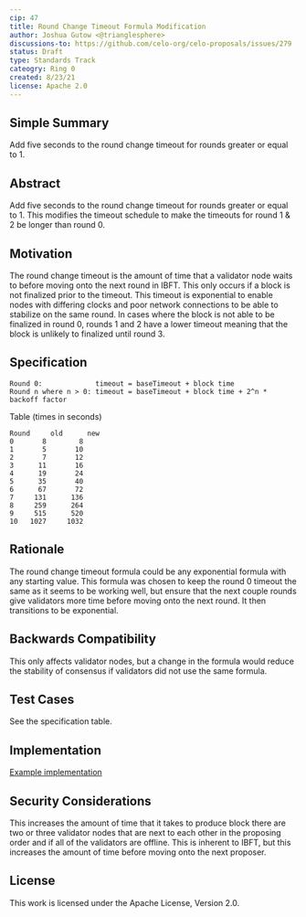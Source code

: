 ```yaml
---
cip: 47
title: Round Change Timeout Formula Modification
author: Joshua Gutow <@trianglesphere>
discussions-to: https://github.com/celo-org/celo-proposals/issues/279
status: Draft
type: Standards Track
cateogry: Ring 0
created: 8/23/21
license: Apache 2.0
---
```


## Simple Summary
Add five seconds to the round change timeout for rounds greater or equal to 1.

## Abstract
Add five seconds to the round change timeout for rounds greater or equal to 1. This modifies the timeout schedule to make the timeouts for round 1 & 2 be longer than round 0.


## Motivation
The round change timeout is the amount of time that a validator node waits to before moving onto the next round in IBFT. This only occurs if a block is not finalized prior to the timeout. This timeout is exponential to enable nodes with differing clocks and poor network connections to be able to stabilize on the same round. In cases where the block is not able to be finalized in round 0, rounds 1 and 2 have a lower timeout meaning that the block is unlikely to finalized until round 3.

## Specification
```
Round 0:             timeout = baseTimeout + block time
Round n where n > 0: timeout = baseTimeout + block time + 2^n * backoff factor
```

Table (times in seconds)
```
Round	  old      new
0	    8	     8
1	    5	    10
2	    7	    12
3	   11	    16
4	   19	    24
5	   35	    40
6	   67	    72
7	  131	   136
8	  259	   264
9	  515	   520
10	 1027	  1032
```

## Rationale
The round change timeout formula could be any exponential formula with any starting value. This formula was chosen to keep the round 0 timeout the same as it seems to be working well, but ensure that the next couple rounds give validators more time before moving onto the next round. It then transitions to be exponential.


## Backwards Compatibility
This only affects validator nodes, but a change in the formula would reduce the stability of consensus if validators did not use the same formula.

## Test Cases
See the specification table.

## Implementation
[Example implementation](https://github.com/celo-org/celo-blockchain/pull/1676)

## Security Considerations
This increases the amount of time that it takes to produce block there are two or three validator nodes that are next to each other in the proposing order and if all of the validators are offline. This is inherent to IBFT, but this increases the amount of time before moving onto the next proposer. 

## License
This work is licensed under the Apache License, Version 2.0.

